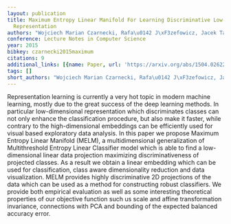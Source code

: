 ```yaml
---
layout: publication
title: Maximum Entropy Linear Manifold For Learning Discriminative Low-dimensional
  Representation
authors: "Wojciech Marian Czarnecki, Rafa\u0142 J\xF3zefowicz, Jacek Tabor"
conference: Lecture Notes in Computer Science
year: 2015
bibkey: czarnecki2015maximum
citations: 9
additional_links: [{name: Paper, url: 'https://arxiv.org/abs/1504.02622'}]
tags: []
short_authors: "Wojciech Marian Czarnecki, Rafa\u0142 J\xF3zefowicz, Jacek Tabor"
---
```

Representation learning is currently a very hot topic in modern machine
learning, mostly due to the great success of the deep learning methods. In
particular low-dimensional representation which discriminates classes can not
only enhance the classification procedure, but also make it faster, while
contrary to the high-dimensional embeddings can be efficiently used for visual
based exploratory data analysis.
  In this paper we propose Maximum Entropy Linear Manifold (MELM), a
multidimensional generalization of Multithreshold Entropy Linear Classifier
model which is able to find a low-dimensional linear data projection maximizing
discriminativeness of projected classes. As a result we obtain a linear
embedding which can be used for classification, class aware dimensionality
reduction and data visualization. MELM provides highly discriminative 2D
projections of the data which can be used as a method for constructing robust
classifiers.
  We provide both empirical evaluation as well as some interesting theoretical
properties of our objective function such us scale and affine transformation
invariance, connections with PCA and bounding of the expected balanced accuracy
error.